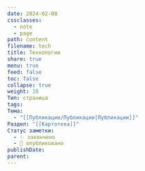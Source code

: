 ```yaml
---
date: 2024-02-08
cssclasses:
  - note
  - page
path: content
filename: tech
title: Технологии
share: true
menu: true
feed: false
toc: false
collapse: true
weight: 10
Тип: страница
tags: 
Тема:
  - "[[Публикации/Публикации|Публикации]]"
Раздел: "[[Картотека]]"
Статус заметки:
  - ✨ закончено
  - 📢 опубликовано
publishDate: 
parent: 
---
```


